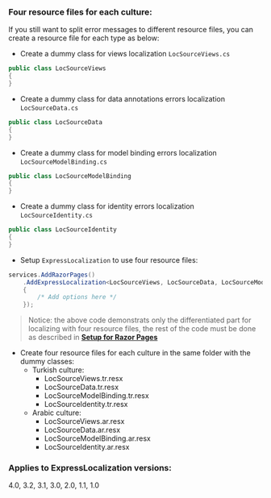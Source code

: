 ### Four resource files for each culture:
If you still want to split error messages to different resource files, you can create a resource file for each type as below:
- Create a dummy class for views localization `LocSourceViews.cs`
````cs
public class LocSourceViews
{
}
````

- Create a dummy class for data annotations errors localization `LocSourceData.cs`
````cs
public class LocSourceData
{
}
````

- Create a dummy class for model binding errors localization `LocSourceModelBinding.cs`
````cs
public class LocSourceModelBinding
{
}
````

- Create a dummy class for identity errors localization `LocSourceIdentity.cs`
````cs
public class LocSourceIdentity
{
}
````

- Setup `ExpressLocalization` to use four resource files:
````cs
services.AddRazorPages()
    .AddExpressLocalization<LocSourceViews, LocSourceData, LocSourceModelBinding, LocSourceDataIdentity>(ops => 
    {
        /* Add options here */
    });
````

> Notice: the above code demonstrats only the differentiated part for localizing with four resource files, the rest of the code must be done as described in **[Setup for Razor Pages][1]**


- Create four resource files for each culture in the same folder with the dummy classes:
  - Turkish culture:
    - LocSourceViews.tr.resx
    - LocSourceData.tr.resx
    - LocSourceModelBinding.tr.resx
    - LocSourceIdentity.tr.resx
  - Arabic culture:
    - LocSourceViews.ar.resx
    - LocSourceData.ar.resx
    - LocSourceModelBinding.ar.resx
    - LocSourceIdentity.ar.resx

### Applies to ExpressLocalization versions:
 4.0, 3.2, 3.1, 3.0, 2.0, 1.1, 1.0

[1]:https://github.com/LazZiya/ExpressLocalization/wiki/Setup-for-Razor-Pages